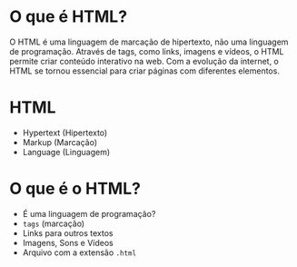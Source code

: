# O que é HTML?

O HTML é uma linguagem de marcação de hipertexto, não uma linguagem de programação. Através de tags, como links, imagens e vídeos, o HTML permite criar conteúdo interativo na web. Com a evolução da internet, o HTML se tornou essencial para criar páginas com diferentes elementos.

# HTML

- Hypertext (Hipertexto)
- Markup (Marcação)
- Language (Linguagem)

# O que é o HTML?

- É uma linguagem de programação?
- ``tags`` (marcação)
- Links para outros textos
- Imagens, Sons e Vídeos
- Arquivo com a extensão ``.html``